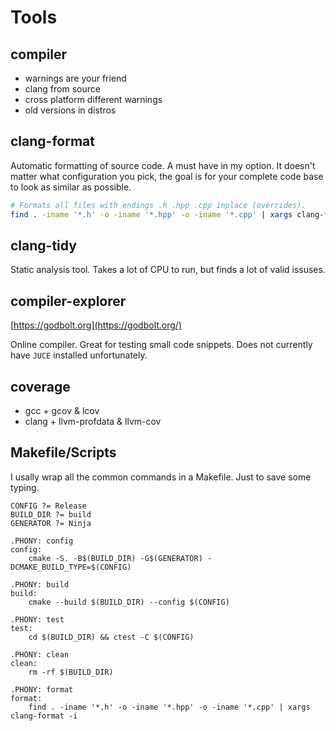 # Tools

## compiler

- warnings are your friend
- clang from source
- cross platform different warnings
- old versions in distros

## clang-format

Automatic formatting of source code. A must have in my option. It doesn't matter what configuration you pick, the goal is for your complete code base to look as similar as possible.

```sh
# Formats all files with endings .h .hpp .cpp inplace (overrides).
find . -iname '*.h' -o -iname '*.hpp' -o -iname '*.cpp' | xargs clang-format -i
```

## clang-tidy

Static analysis tool. Takes a lot of CPU to run, but finds a lot of valid issuses.

## compiler-explorer

[https://godbolt.org](https://godbolt.org/)

Online compiler. Great for testing small code snippets. Does not currently have `JUCE` installed unfortunately.

## coverage

- gcc + gcov & lcov
- clang + llvm-profdata & llvm-cov

## Makefile/Scripts

I usally wrap all the common commands in a Makefile. Just to save some typing.

```make
CONFIG ?= Release
BUILD_DIR ?= build
GENERATOR ?= Ninja

.PHONY: config
config:
	cmake -S. -B$(BUILD_DIR) -G$(GENERATOR) -DCMAKE_BUILD_TYPE=$(CONFIG)

.PHONY: build
build:
	cmake --build $(BUILD_DIR) --config $(CONFIG)

.PHONY: test
test:
	cd $(BUILD_DIR) && ctest -C $(CONFIG)

.PHONY: clean
clean:
	rm -rf $(BUILD_DIR)

.PHONY: format
format:
	find . -iname '*.h' -o -iname '*.hpp' -o -iname '*.cpp' | xargs clang-format -i
```
